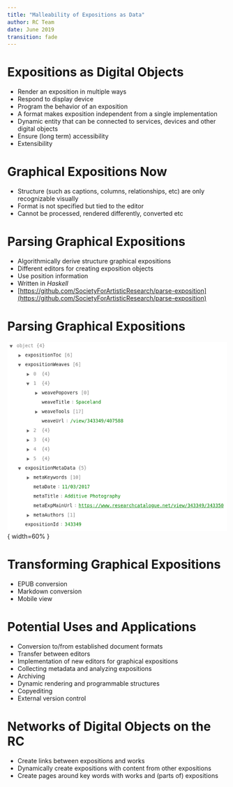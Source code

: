 ```yaml
---
title: "Malleability of Expositions as Data"
author: RC Team
date: June 2019
transition: fade
---
```


# Expositions as Digital Objects

* Render an exposition in multiple ways
* Respond to display device
* Program the behavior of an exposition
* A format makes exposition independent from a single implementation
* Dynamic entity that can be connected to services, devices and other digital objects
* Ensure (long term) accessibility
* Extensibility 

# Graphical Expositions Now

* Structure (such as captions, columns, relationships, etc) are only recognizable visually
* Format is not specified but tied to the editor
* Cannot be processed, rendered differently, converted etc

# Parsing Graphical Expositions

* Algorithmically derive structure graphical expositions
* Different editors for creating exposition objects
* Use position information 
* Written in *Haskell*
* [https://github.com/SocietyForArtisticResearch/parse-exposition](https://github.com/SocietyForArtisticResearch/parse-exposition)

# Parsing Graphical Expositions

![Exposition Json Object](media/expo_json.png){ width=60% }

# Transforming Graphical Expositions

* EPUB conversion
* Markdown conversion
* Mobile view

# Potential Uses and Applications

* Conversion to/from established document formats
* Transfer between editors
* Implementation of new editors for graphical expositions
* Collecting metadata and analyzing expositions 
* Archiving
* Dynamic rendering and programmable structures
* Copyediting
* External version control

# Networks of Digital Objects on the RC

* Create links between expositions and works
* Dynamically create expositions with content from other expositions
* Create pages around key words with works and (parts of) expositions
